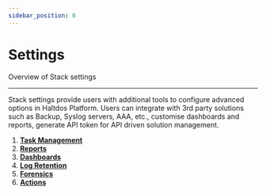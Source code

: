 ```yaml
---
sidebar_position: 0
---
```


# Settings

Overview of Stack settings

---

Stack settings provide users with additional tools to configure advanced options in Haltdos Platform. Users can integrate with 3rd party solutions such as Backup, Syslog servers, AAA, etc., customise dashboards and reports, generate API token for API driven solution management.

1. [**Task Management**](./management.md)
2. [**Reports**](./reports.md)
3. [**Dashboards**](./dashboards.md)
4. [**Log Retention**](./log_retention.md)
5. [**Forensics**](./forensics.md)
6. [**Actions**](./actions.md)
